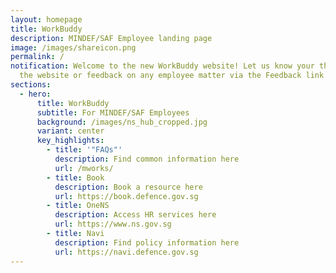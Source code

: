 ```yaml
---
layout: homepage
title: WorkBuddy
description: MINDEF/SAF Employee landing page
image: /images/shareicon.png
permalink: /
notification: Welcome to the new WorkBuddy website! Let us know your thoughts on
  the website or feedback on any employee matter via the Feedback link above!
sections:
  - hero:
      title: WorkBuddy
      subtitle: For MINDEF/SAF Employees
      background: /images/ns_hub_cropped.jpg
      variant: center
      key_highlights:
        - title: '"FAQs"'
          description: Find common information here
          url: /mworks/
        - title: Book
          description: Book a resource here
          url: https://book.defence.gov.sg
        - title: OneNS
          description: Access HR services here
          url: https://www.ns.gov.sg
        - title: Navi
          description: Find policy information here
          url: https://navi.defence.gov.sg
---
```

